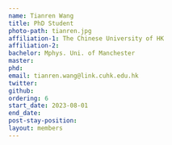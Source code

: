 ```yaml
---
name: Tianren Wang
title: PhD Student
photo-path: tianren.jpg
affiliation-1: The Chinese University of HK
affiliation-2:
bachelor: Mphys. Uni. of Manchester
master: 
phd: 
email: tianren.wang@link.cuhk.edu.hk
twitter: 
github: 
ordering: 6
start_date: 2023-08-01
end_date: 
post-stay-position: 
layout: members
---
```


